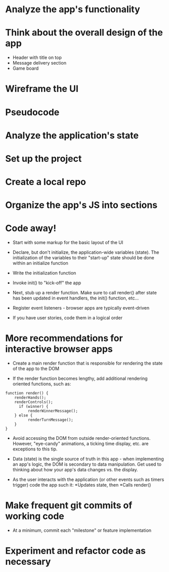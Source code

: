 # Analyze the app's functionality


# Think about the overall design of the app

  * Header with title on top
  * Message delivery section
  * Game board


# Wireframe the UI


# Pseudocode


# Analyze the application's state


# Set up the project


# Create a local repo


# Organize the app's JS into sections


# Code away!

  * Start with some markup for the basic layout of the UI

  * Declare, but don't initialize, the application-wide variables (state).  The initialization of the variables to their "start-up" state should be done within an initialize function

  * Write the initialization function

  * Invoke init() to "kick-off" the app

  * Next, stub up a render function. Make sure to call render() after state has been updated in event handlers, the init() function, etc...

  * Register event listeners - browser apps are typically event-driven

  * If you have user stories, code them in a logical order

# More recommendations for interactive browser apps

  * Create a main render function that is responsible for rendering the state of the app to the DOM

  * If the render function becomes lengthy, add additional rendering oriented functions, such as:

  ```
  function render() {
	  renderHands();
	  renderControls();
	    if (winner) {
		    renderWinnerMessage();
	  } else {
		    renderTurnMessage();
	  }
  }
  ```

  * Avoid accessing the DOM from outside render-oriented functions.  However, "eye-candy" animations, a ticking time display, etc. are exceptions to this tip.

  * Data (state) is the single source of truth in this app - when implementing an app's logic, the DOM is secondary to data manipulation.  Get used to thinking about how your app's data changes vs. the display.

  * As the user interacts with the application (or other events such as timers trigger) code the app such it:
    *Updates state, then
    *Calls render()

# Make frequent git commits of working code

  * At a minimum, commit each "milestone" or feature implementation

# Experiment and refactor code as necessary